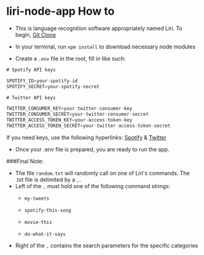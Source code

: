 # liri-node-app How to

* This is language recognition software appropriately named Liri. To begin, [Git Clone](https://github.com/Ciwonie/liri-node-app.git)

* In your terminal, run `npm install` to download necessary node modules

* Create a `.env` file in the root, fill in like such:
```js
# Spotify API keys

SPOTIFY_ID=your-spotify-id
SPOTIFY_SECRET=your-spotify-secret

# Twitter API keys

TWITTER_CONSUMER_KEY=your-twitter-consumer-key
TWITTER_CONSUMER_SECRET=your-twitter-consumer-secret
TWITTER_ACCESS_TOKEN_KEY=your-access-token-key
TWITTER_ACCESS_TOKEN_SECRET=your-twitter-access-token-secret

```

If you need keys, use the following hyperlinks: [Spotify](https://www.npmjs.com/package/node-spotify-api) & [Twitter](https://apps.twitter.com/app/new)

* Once your .env file is prepared, you are ready to run the app.

###Final Note:
* The file `random.txt` will randomly call on one of Liri's commands. The .txt file is delimited by a `,`.
* Left of the `,` must hold one of the following command strings:
    * `my-tweets`

    * `spotify-this-song`

    * `movie-this`

    * `do-what-it-says`
* Right of the `,` contains the search parameters for the specific categories

